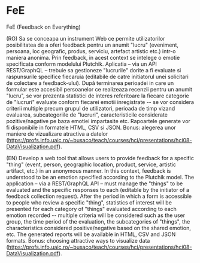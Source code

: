 # FeE
FeE (Feedback on Everything)

(RO) Sa se conceapa un instrument Web ce permite utilizatorilor posibilitatea de a oferi feedback pentru un anumit "lucru" (eveniment, persoana, loc geografic, produs, serviciu, artefact artistic etc.) intr-o maniera anonima. Prin feedback, in acest context se intelege o emotie specificata conform modelului Plutchik. Aplicatia – via un API REST/GraphQL – trebuie sa gestioneze "lucrurile" dorite a fi evaluate si raspunsurile specifice fiecaruia (editabile de catre initiatorul unei solicitari de colectare a feedback-ului). După terminarea perioadei in care un formular este accesibil persoanelor ce realizeaza recenzii pentru un anumit "lucru", se vor prezenta statistici de interes referitoare la fiecare categorie de "lucruri" evaluate conform fiecarei emotii inregistrate -- se vor considera criterii multiple precum grupul de utilizatori, perioada de timp vizand evaluarea, subcategoriile de "lucruri", caracteristicile considerate pozitive/nagative pe baza emotiei impartasite etc. Rapoartele generate vor fi disponibile in formatele HTML, CSV si JSON. Bonus: alegerea unor maniere de vizualizare atractiva a datelor (https://profs.info.uaic.ro/~busaco/teach/courses/hci/presentations/hci08-DataVisualization.pdf).

(EN) Develop a web tool that allows users to provide feedback for a specific "thing" (event, person, geographic location, product, service, artistic artifact, etc.) in an anonymous manner. In this context, feedback is understood to be an emotion specified according to the Plutchik model. The application – via a REST/GraphQL API – must manage the "things" to be evaluated and the specific responses to each (editable by the initiator of a feedback collection request). After the period in which a form is accessible to people who review a specific "thing", statistics of interest will be presented for each category of "things" evaluated according to each emotion recorded -- multiple criteria will be considered such as the user group, the time period of the evaluation, the subcategories of "things", the characteristics considered positive/negative based on the shared emotion, etc. The generated reports will be available in HTML, CSV and JSON formats. Bonus: choosing attractive ways to visualize data (https://profs.info.uaic.ro/~busaco/teach/courses/hci/presentations/hci08-DataVisualization.pdf).
